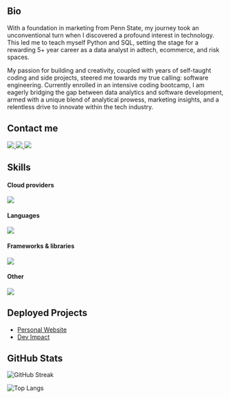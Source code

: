 ## Bio

With a foundation in marketing from Penn State, my journey took an unconventional turn when I discovered a profound interest in technology. This led me to teach myself Python and SQL, setting the stage for a rewarding 5+ year career as a data analyst in adtech, ecommerce, and risk spaces.

My passion for building and creativity, coupled with years of self-taught coding and side projects, steered me towards my true calling: software engineering. Currently enrolled in an intensive coding bootcamp, I am eagerly bridging the gap between data analytics and software development, armed with a unique blend of analytical prowess, marketing insights, and a relentless drive to innovate within the tech industry.

## Contact me
<a href="https://www.linkedin.com/in/sabrinafreifeld/" target="_blank">
  <img src="https://img.shields.io/badge/-LinkedIn-%230077B5?style=for-the-badge&logo=linkedin&logoColor=white" target="_blank">
</a> 

<a href = "mailto:sfrei.1996@gmail.com">
  <img src="https://img.shields.io/badge/-Gmail-darkgreen?style=for-the-badge&logo=gmail&logoColor=white" target="_blank">
</a>

<a href="https://leetcode.com/u/sabfry96/" target="_blank">
  <img src="https://img.shields.io/badge/-LeetCode-orange?style=for-the-badge&logo=leetcode&logoColor=white" target="_blank">
</a>


## Skills

#### Cloud providers
<img src="https://skillicons.dev/icons?i=aws,cloudflare&theme=dark" />

#### Languages
<img src="https://skillicons.dev/icons?i=bash,css,git,html,js,postgres,py,swift&theme=dark" />

#### Frameworks & libraries
<img src="https://skillicons.dev/icons?i=angular,bootstrap,flask,matlab,nodejs,react,sass,tailwind&theme=dark" />

#### Other
<img src="https://skillicons.dev/icons?i=arduino,github,gitlab,postman,raspberrypi,vscode,wordpress&theme=dark" />


## Deployed Projects

- [Personal Website](https://www.sabfry.io/)
- [Dev Impact](https://phase-5.vercel.app/)


## GitHub Stats

![GitHub Streak](https://github-readme-streak-stats.herokuapp.com/?user=sfreifeld)

![Top Langs](https://github-readme-stats.vercel.app/api/top-langs/?username=sfreifeld&layout=donut)
